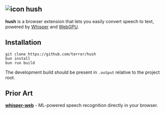 ## ![icon](https://github.com/user-attachments/assets/47c39cd7-ced8-4c56-9df2-cfdd751ec2dd) hush

**hush** is a browser extension that lets you easily convert speech to text,
powered by [Whisper](https://github.com/openai/whisper) and
[WebGPU](https://developer.mozilla.org/en-US/docs/Web/API/WebGPU_API).

## Installation

```
git clone https://github.com/terror/hush
bun install
bun run build
```

The development build should be present in `.output` relative to the project
root.

## Prior Art

[**whisper-web**](https://github.com/xenova/whisper-web) - ML-powered speech
recognition directly in your browser.

